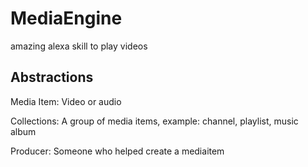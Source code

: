 # MediaEngine
amazing alexa skill to play videos
## Abstractions
Media Item: Video or audio

Collections: A group of media items, example: channel, playlist, music album 

Producer: Someone who helped create a mediaitem